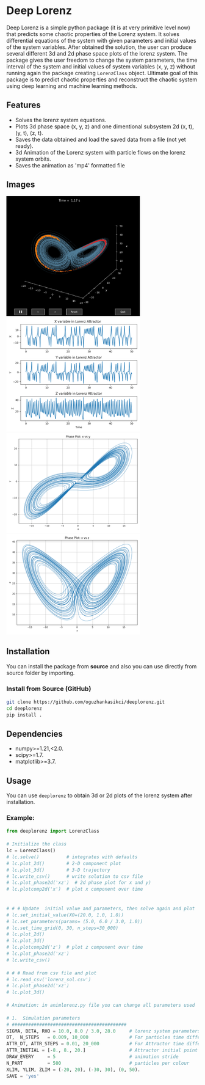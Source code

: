 # Deep Lorenz

Deep Lorenz is a simple python package (it is at very primitive level now) that predicts some chaotic properties of the Lorenz system. It solves differential equations of  the system with given parameters and initial values of the system variables. After obtained the solution, the user can  produce several different 3d and 2d phase space plots of the lorenz system. The package gives the user freedom to change the system parameters, the time interval of the system and initial values of system variables (x, y, z) without running again the package creating `LorenzClass` object. Ultimate goal of  this package is to predict chaotic properties and reconstruct the chaotic system using deep learning and machine learning methods.


## Features

- Solves the lorenz system equations.
- Plots 3d phase space (x, y, z) and one dimentional subsystem 2d (x, t), (y, t), (z, t).
- Saves the data obtained and load the saved data from  a file (not yet ready).
- 3d Animation of the Lorenz system with particle flows on the lorenz system orbits.
- Saves the animation as 'mp4' formatted file

## Images
<img src="./images/lorenz_anim.png" alt="3d animation lorenz" width="350"/> <img src="./images/lorenz2dxyz.png" alt="3d animation lorenz" width="350"/>
<img src="./images/phasexy.png" alt="3d animation lorenz" width="350"/> <img src="./images/phasexz.png" alt="3d animation lorenz" width="350"/>

## Installation

You can install the package from **source** and also you can use directly from source folder by importing. 


### Install from Source (GitHub)

```bash
git clone https://github.com/oguzhankasikci/deeplorenz.git
cd deeplorenz
pip install .
```

## Dependencies
- numpy>=1.21,<2.0.
- scipy>=1.7.
- matplotlib>=3.7.
  
## Usage

You can use `deeplorenz` to obtain 3d or 2d plots of the lorenz system after installation.

### Example: 

```python
from deeplorenz import LorenzClass

# Initialize the class
lc = LorenzClass()
# lc.solve()          # integrates with defaults
# lc.plot_2d()        # 2‑D component plot
# lc.plot_3d()        # 3‑D trajectory  
# lc.write_csv()      # write solution to csv file
# lc.plot_phase2d('xz')  # 2d phase plot for x and y)    
# lc.plotcomp2d('x')  # plot x component over time   
    

# # # Update  initial value and parameters, then solve again and plot 
# lc.set_initial_value(X0=(20.0, 1.0, 1.0))
# lc.set_parameters(params= (5.0, 6.0 / 3.0, 1.0))
# lc.set_time_grid(0, 30, n_steps=30_000)
# lc.plot_2d()    
# lc.plot_3d()
# lc.plotcomp2d('z')  # plot z component over time
# lc.plot_phase2d('xz')
# lc.write_csv()

# # # Read from csv file and plot
# lc.read_csv('lorenz_sol.csv')
# lc.plot_phase2d('xz')
# lc.plot_3d()

# Animation: in animlorenz.py file you can change all parameters used  to create animation.

# 1.  Simulation parameters
# ##########################################
SIGMA, BETA, RHO = 10.0, 8.0 / 3.0, 28.0     # lorenz system parameters
DT,  N_STEPS   = 0.009, 10_000               # For particles time difference and  number of steps 
ATTR_DT, ATTR_STEPS = 0.01, 20_000           # For Attractor time difference and number of steps
ATTR_INITIAL = [-8., 8., 20.]                # Attractor initial point
DRAW_EVERY     = 5                           # animation stride
N_PART         = 500                         # particles per colour
XLIM, YLIM, ZLIM = (-20, 20), (-30, 30), (0, 50). 
SAVE = 'yes'
```

